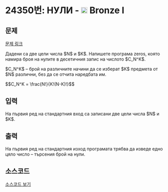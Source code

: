 # 24350번: НУЛИ - <img src="https://static.solved.ac/tier_small/5.svg" style="height:20px" /> Bronze I

<!-- performance -->

<!-- 문제 제출 후 깃허브에 푸시를 했을 때 제출한 코드의 성능이 입력될 공간입니다.-->

<!-- end -->

## 문제

[문제 링크](https://boj.kr/24350)


<p>Дадени са две цели числа $N$ и $K$. Напишете програма zeros, която намира броя на нулите в десетичния запис на числото $C_N^K$.</p>

<p>$C_N^K$ – брой на различните начини да се изберат $K$ предмета от $N$ различни, без да се отчита наредбата им.</p>

<p>$$C_N^K = \frac{N!}{K!(N-K)!}$$</p>



## 입력


<p>На първия ред на стандартния вход са записани две цели числа $N$ и $K$.</p>



## 출력


<p>На първия ред на стандартния изход програмата трябва да изведе едно цяло число – търсения брой на нули.</p>



## 소스코드

[소스코드 보기](НУЛИ.cpp)